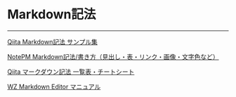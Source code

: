 # Markdown記法

----

[Qiita Markdown記法 サンプル集](https://qiita.com/tbpgr/items/989c6badefff69377da7)

[NotePM Markdown記法/書き方（見出し・表・リンク・画像・文字色など）](https://notepm.jp/help/how-to-markdown)

[Qiita マークダウン記法 一覧表・チートシート](https://qiita.com/tbpgr/items/989c6badefff69377da7)

[WZ Markdown Editor マニュアル](https://www.wzsoft.jp/wzme/help/markdown.html)

